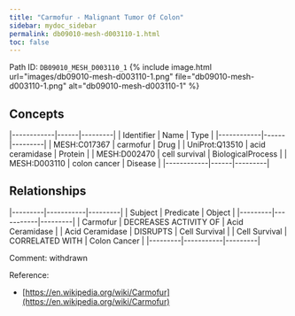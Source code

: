 ```yaml
---
title: "Carmofur - Malignant Tumor Of Colon"
sidebar: mydoc_sidebar
permalink: db09010-mesh-d003110-1.html
toc: false 
---
```



Path ID: `DB09010_MESH_D003110_1`
{% include image.html url="images/db09010-mesh-d003110-1.png" file="db09010-mesh-d003110-1.png" alt="db09010-mesh-d003110-1" %}

## Concepts

|------------|------|---------|
| Identifier | Name | Type    |
|------------|------|---------|
| MESH:C017367 | carmofur | Drug |
| UniProt:Q13510 | acid ceramidase | Protein |
| MESH:D002470 | cell survival | BiologicalProcess |
| MESH:D003110 | colon cancer | Disease |
|------------|------|---------|

## Relationships

|---------|-----------|---------|
| Subject | Predicate | Object  |
|---------|-----------|---------|
| Carmofur | DECREASES ACTIVITY OF | Acid Ceramidase |
| Acid Ceramidase | DISRUPTS | Cell Survival |
| Cell Survival | CORRELATED WITH | Colon Cancer |
|---------|-----------|---------|

Comment: withdrawn

Reference: 
  - [https://en.wikipedia.org/wiki/Carmofur](https://en.wikipedia.org/wiki/Carmofur)
